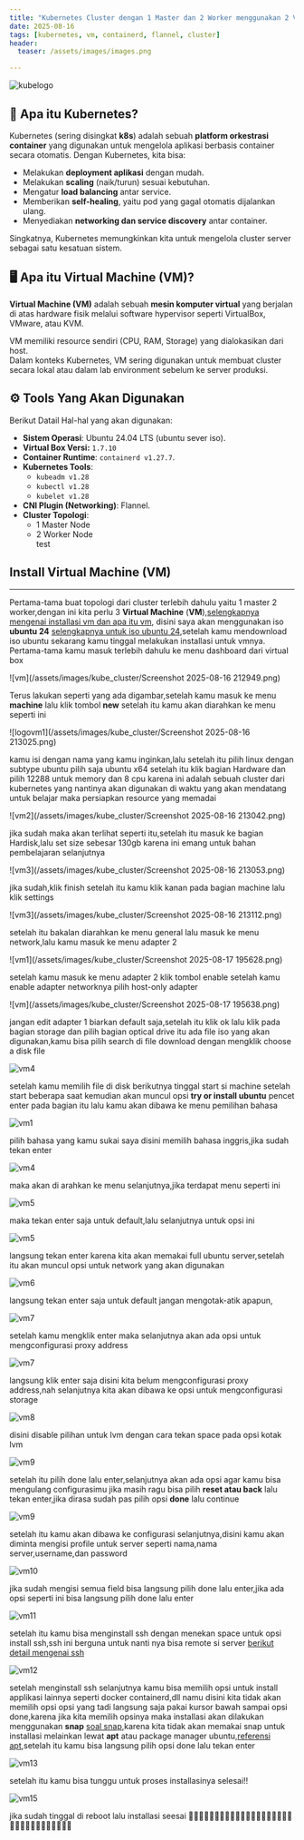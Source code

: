```yaml
---
title: "Kubernetes Cluster dengan 1 Master dan 2 Worker menggunakan 2 VM"
date: 2025-08-16
tags: [kubernetes, vm, containerd, flannel, cluster]
header:
  teaser: /assets/images/images.png

---
```

![kubelogo](/assets/images/images.png)

## 📖 Apa itu Kubernetes?
Kubernetes (sering disingkat **k8s**) adalah sebuah **platform orkestrasi container** yang digunakan untuk mengelola aplikasi berbasis container secara otomatis. Dengan Kubernetes, kita bisa:

- Melakukan **deployment aplikasi** dengan mudah.  
- Melakukan **scaling** (naik/turun) sesuai kebutuhan.  
- Mengatur **load balancing** antar service.  
- Memberikan **self-healing**, yaitu pod yang gagal otomatis dijalankan ulang.  
- Menyediakan **networking dan service discovery** antar container.  

Singkatnya, Kubernetes memungkinkan kita untuk mengelola cluster server sebagai satu kesatuan sistem.



## 🖥️ Apa itu Virtual Machine (VM)?
**Virtual Machine (VM)** adalah sebuah **mesin komputer virtual** yang berjalan di atas hardware fisik melalui software hypervisor seperti VirtualBox, VMware, atau KVM.  

VM memiliki resource sendiri (CPU, RAM, Storage) yang dialokasikan dari host.  
Dalam konteks Kubernetes, VM sering digunakan untuk membuat cluster secara lokal atau dalam lab environment sebelum ke server produksi.



## ⚙️ Tools Yang Akan Digunakan
Berikut Datail Hal-hal yang akan digunakan:

- **Sistem Operasi**: Ubuntu 24.04 LTS (ubuntu sever iso).
- **Virtual Box Versi:** `1.7.10`
- **Container Runtime**: `containerd v1.27.7`.  
- **Kubernetes Tools**:  
  - `kubeadm v1.28`  
  - `kubectl v1.28`  
  - `kubelet v1.28`  
- **CNI Plugin (Networking)**: Flannel.  
- **Cluster Topologi**:  
  - 1 Master Node  
  - 2 Worker Node  
test


## Install Virtual Machine (VM)
---
Pertama-tama buat topologi dari cluster terlebih dahulu yaitu 1 master 2 worker,dengan ini
kita perlu 3 **Virtual Machine** (**VM**),[selengkapnya mengenai installasi vm dan apa itu vm](https://www.virtualbox.org/),
disini saya akan menggunakan iso **ubuntu 24** [selengkapnya untuk iso ubuntu 24](https://ubuntu.com/download/server),setelah kamu mendownload iso ubuntu 
sekarang kamu tinggal melakukan installasi untuk vmnya.
Pertama-tama kamu masuk terlebih dahulu ke menu dashboard dari virtual box

![vm](/assets/images/kube_cluster/Screenshot 2025-08-16 212949.png)

Terus lakukan seperti yang ada digambar,setelah kamu masuk ke menu **machine**  lalu klik tombol **new**
setelah itu kamu akan diarahkan ke menu seperti ini

![logovm1](/assets/images/kube_cluster/Screenshot 2025-08-16 213025.png)

kamu isi dengan nama yang kamu inginkan,lalu setelah itu pilih linux dengan subtype ubuntu pilih saja ubuntu x64
setelah itu klik bagian Hardware dan pilih 12288 untuk memory dan 8 cpu karena ini adalah sebuah cluster dari kubernetes yang nantinya
akan digunakan di waktu yang akan mendatang untuk belajar maka persiapkan resource yang memadai

![vm2](/assets/images/kube_cluster/Screenshot 2025-08-16 213042.png)

jika sudah maka akan terlihat seperti itu,setelah itu masuk ke bagian Hardisk,lalu set size sebesar 130gb
karena ini emang untuk bahan pembelajaran selanjutnya

![vm3](/assets/images/kube_cluster/Screenshot 2025-08-16 213053.png)

jika sudah,klik finish setelah itu kamu klik kanan pada bagian machine lalu klik settings

![vm3](/assets/images/kube_cluster/Screenshot 2025-08-16 213112.png)

setelah itu bakalan diarahkan ke menu general lalu masuk ke menu network,lalu kamu masuk ke menu adapter 2

![vm1](/assets/images/kube_cluster/Screenshot 2025-08-17 195628.png)

setelah kamu masuk ke menu adapter 2 klik tombol enable 
setelah kamu enable adapter networknya pilih host-only adapter

![vm](/assets/images/kube_cluster/Screenshot 2025-08-17 195638.png)

jangan edit adapter 1 biarkan default saja,setelah itu klik ok lalu klik pada bagian
storage dan pilih bagian optical drive itu ada file iso yang akan digunakan,kamu bisa pilih search di file download dengan mengklik choose a disk file

![vm4](/assets/images/kube_cluster/memek.png)

setelah kamu memilih file di disk berikutnya tinggal start si machine 
setelah start beberapa saat kemudian akan muncul opsi **try or install ubuntu** pencet enter pada bagian itu
lalu kamu akan dibawa ke menu pemilihan bahasa 

![vm1](/assets/images/kube_cluster/VirtualBox_Master1_16_08_2025_21_53_33.png)

pilih bahasa yang kamu sukai saya disini memilih bahasa inggris,jika sudah tekan enter

![vm4](/assets/images/kube_cluster/VirtualBox_Master1_16_08_2025_21_53_51.png)

maka akan di arahkan ke menu selanjutnya,jika terdapat menu seperti ini 

![vm5](/assets/images/kube_cluster/VirtualBox_Master1_16_08_2025_21_53_51.png)

maka tekan enter saja untuk default,lalu selanjutnya untuk opsi ini

![vm5](/assets/images/kube_cluster/VirtualBox_Master1_16_08_2025_21_54_04.png)

langsung tekan enter karena kita akan memakai full ubuntu server,setelah itu akan muncul opsi untuk network yang akan digunakan

![vm6](/assets/images/kube_cluster/VirtualBox_Master1_16_08_2025_22_16_19.png)

langsung tekan enter saja untuk default jangan mengotak-atik apapun,

![vm7](/assets/images/kube_cluster/VirtualBox_master1_16_08_2025_22_59_06.png)

setelah kamu mengklik enter maka selanjutnya akan ada opsi untuk mengconfigurasi proxy address

![vm7](/assets/images/kube_cluster/VirtualBox_master1_16_08_2025_22_59_06.png)

langsung klik enter saja disini kita belum mengconfigurasi proxy address,nah selanjutnya kita akan dibawa ke
opsi untuk mengconfigurasi storage

![vm8](/assets/images/kube_cluster/VirtualBox_master1_16_08_2025_22_59_42.png)

disini disable pilihan untuk lvm dengan cara tekan space pada opsi kotak lvm 

![vm9](/assets/images/kube_cluster/VirtualBox_master1_16_08_2025_22_59_42.png)

setelah itu pilih done lalu enter,selanjutnya akan ada opsi agar kamu bisa mengulang configurasimu jika masih ragu bisa pilih 
**reset atau back** lalu tekan enter,jika dirasa sudah pas pilih opsi **done** lalu continue

![vm9](/assets/images/kube_cluster/VirtualBox_master1_16_08_2025_22_59_57.png)

setelah itu kamu akan dibawa ke configurasi selanjutnya,disini kamu akan diminta mengisi profile untuk server seperti nama,nama server,username,dan password

![vm10](/assets/images/kube_cluster/VirtualBox_master1_16_08_2025_22_59_57.png)

jika sudah mengisi semua field bisa langsung pilih done lalu enter,jika ada opsi seperti ini bisa langsung pilih done lalu enter

![vm11](/assets/images/kube_cluster/VirtualBox_master1_16_08_2025_23_00_33.png)

setelah itu kamu bisa menginstall ssh dengan menekan space untuk opsi install ssh,ssh ini berguna untuk nanti nya bisa remote si server 
[berikut detail mengenai ssh](https://www.1kosmos.com/security-glossary/secure-shell-ssh/#:~:text=Secure%20Shell%20(SSH)%20is%20a,manage%20remote%20systems%20and%20servers.)

![vm12](/assets/images/kube_cluster/VirtualBox_master1_16_08_2025_23_00_46.png)

setelah menginstall ssh selanjutnya kamu bisa memilih opsi untuk install applikasi lainnya seperti docker containerd,dll
namu disini kita tidak akan memilih opsi opsi yang tadi langsung saja pakai kursor bawah sampai opsi done,karena jika kita memilih opsinya maka installasi akan
dilakukan menggunakan **snap** [soal snap](https://ubuntu.com/tutorials/create-your-first-snap#1-overview),karena kita tidak akan memakai snap untuk installasi melainkan lewat
**apt** atau package manager ubuntu,[referensi apt](https://ubuntu.com/tutorials/create-your-first-snap#1-overview),setelah itu kamu bisa langsung pilih opsi done lalu tekan enter

![vm13](/assets/images/kube_cluster/VirtualBox_master1_16_08_2025_23_01_07.png)

setelah itu kamu bisa tunggu untuk proses installasinya selesai!!

![vm15](/assets/images/kube_cluster/VirtualBox_master1_16_08_2025_23_03_41.png)

jika sudah tinggal di reboot lalu installasi seesai 🚀🚀🚀🚀🚀🚀🚀🚀🚀🚀🚀🚀🚀🚀🚀🚀🚀🚀🚀🚀🚀🚀🚀🚀🚀🚀🚀🚀🚀🚀🚀🚀
